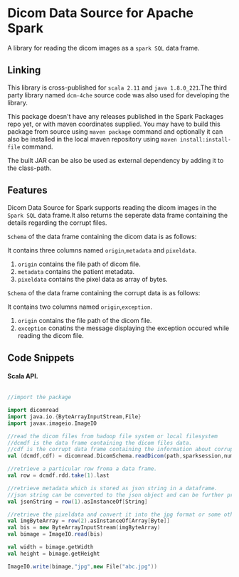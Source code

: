 
# Dicom Data Source for Apache Spark

A library for reading the dicom images as a `spark SQL` data frame.

## Linking 
This library is cross-published for `scala 2.11` and `java 1.8.0_221`.The third party library named
`dcm-4che` source code was also used for developing the library.

This package doesn't have any releases published in the Spark Packages repo yet, or with maven coordinates supplied.
You may have to build this package from source using `maven package` command and optionally it can also be installed 
in the local maven repository using `maven install:install-file` command.

The built JAR can be also be used as external dependency by adding it to the class-path.
 
## Features

Dicom Data Source for Spark supports reading the dicom images in the `Spark SQL` data frame.It also returns the seperate 
data frame containing the details regarding the corrupt files.

`Schema`  of the data frame containing the dicom data is as follows:

It contains three columns named `origin`,`metadata` and `pixeldata`.

1. `origin` contains the file path of dicom file.
2. `metadata` contains the patient metadata.
3. `pixeldata` contains the pixel data as array of bytes.

`Schema` of the data frame containing the corrupt data is as follows:

It contains two columns named `origin`,`exception`.

1. `origin` contains the file path of the dicom file.
2. `exception` conatins the message displaying the exception occured while reading the dicom file.


## Code Snippets 


#### Scala API.

```scala

//import the package

import dicomread
import java.io.{ByteArrayInputStream,File}
import javax.imageio.ImageIO

//read the dicom files from hadoop file system or local filesystem
//dcmdf is the data frame containing the dicom files data.
//cdf is the corrupt data frame containing the information about corrupt file.
val (dcmdf,cdf) = dicomread.DicomSchema.readDicom(path,sparksession,numpartitions)

//retrieve a particular row froma a data frame.
val row = dcmdf.rdd.take(1).last

//retrieve metadata which is stored as json string in a dataframe.
//json string can be converted to the json object and can be further processed using appropriate library.
val jsonString = row(1).asInstanceOf[String]

//retrieve the pixeldata and convert it into the jpg format or some other format.
val imgByteArray = row(2).asInstanceOf[Array[Byte]]
val bis = new ByteArrayInputStream(imgByteArray)
val bimage = ImageIO.read(bis)

val width = bimage.getWidth
val height = bimage.getHeight

ImageIO.write(bimage,"jpg",new File("abc.jpg"))

```








